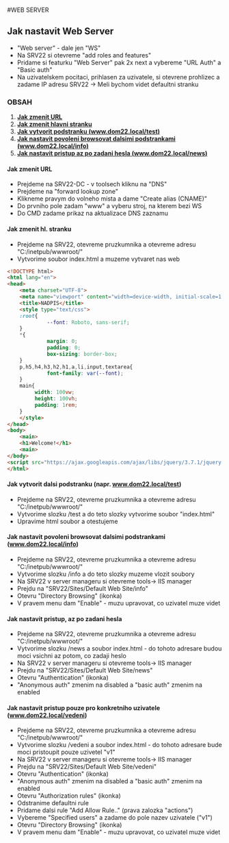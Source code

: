 #WEB SERVER
## Jak nastavit Web Server
- "Web server" - dale jen "WS"
- Na SRV22 si otevreme "add roles and features"
- Pridame si featurku "Web Server" pak 2x next a vybereme "URL Auth" a "Basic auth"
- Na uzivatelskem pocitaci, prihlasen za uzivatele, si otevrene prohlizec a zadame IP adresu SRV22 -> Meli bychom videt defaultni stranku

### OBSAH
1. **[Jak zmenit URL](https://github.com/k4p1cz/spse-zapisy/blob/main/POS/Cviceni/ws.md#jak-zmenit-url)**
2. **[Jak zmenit hlavni stranku](https://github.com/k4p1cz/spse-zapisy/blob/main/POS/Cviceni/ws.md#jak-zmenit-hl-stranku)**
3. **[Jak vytvorit podstranku (www.dom22.local/test)](https://github.com/k4p1cz/spse-zapisy/blob/main/POS/Cviceni/ws.md#jak-vytvorit-dalsi-podstranku-napr-wwwdom22localtest)**
4. **[Jak nastavit povoleni browsovat dalsimi podstrankami (www.dom22.local/info)](https://github.com/k4p1cz/spse-zapisy/blob/main/POS/Cviceni/ws.md#jak-nastavit-povoleni-browsovat-dalsimi-podstrankami-wwwdom22localinfo)**
5. **[Jak nastavit pristup az po zadani hesla (www.dom22.local/news)](https://github.com/k4p1cz/spse-zapisy/blob/main/POS/Cviceni/ws.md#jak-nastavit-pristup-az-po-zadani-hesla)**


#### Jak zmenit URL
- Prejdeme na SRV22-DC - v toolsech kliknu na "DNS"
- Prejdeme na "forward lookup zone"
- Klikneme pravym do volneho mista a dame "Create alias (CNAME)"
- Do prvniho pole zadam "www" a vyberu stroj, na kterem bezi WS
- Do CMD zadame prikaz na aktualizace DNS zaznamu

#### Jak zmenit hl. stranku
- Prejdeme na SRV22, otevreme pruzkumnika a otevreme adresu "C:/inetpub/wwwroot/"
- Vytvorime soubor index.html a muzeme vytvaret nas web
```html
<!DOCTYPE html>
<html lang="en">
<head>
    <meta charset="UTF-8">
    <meta name="viewport" content="width=device-width, initial-scale=1.0">
    <title>NADPIS</title>
    <style type="text/css">
	:root{
             --font: Roboto, sans-serif;
	}
	*{
    	     margin: 0;
    	     padding: 0;
    	     box-sizing: border-box;
	}
	p,h5,h4,h3,h2,h1,a,li,input,textarea{
    	     font-family: var(--font);
	}
	main{
	     width: 100vw;
	     height: 100vh;
	     padding: 1rem;
	}
    </style>
</head>
<body>
    <main>
	<h1>Welcome!</h1>
    <main>
</body>
<script src="https://ajax.googleapis.com/ajax/libs/jquery/3.7.1/jquery.min.js"></script>
</html>
```

#### Jak vytvorit dalsi podstranku (napr. www.dom22.local/test)
- Prejdeme na SRV22, otevreme pruzkumnika a otevreme adresu "C:/inetpub/wwwroot/"
- Vytvorime slozku /test a do teto slozky vytvorime soubor "index.html"
- Upravime html soubor a otestujeme

#### Jak nastavit povoleni browsovat dalsimi podstrankami (www.dom22.local/info)
- Prejdeme na SRV22, otevreme pruzkumnika a otevreme adresu "C:/inetpub/wwwroot/"
- Vytvorime slozku /info a do teto slozky muzeme vlozit soubory
- Na SRV22 v server manageru si otevreme tools-> IIS manager
- Prejdu na "SRV22/Sites/Default Web Site/info"
- Otevru "Directory Browsing" (ikonka)
- V pravem menu dam "Enable" - muzu upravovat, co uzivatel muze videt

#### Jak nastavit pristup, az po zadani hesla
- Prejdeme na SRV22, otevreme pruzkumnika a otevreme adresu "C:/inetpub/wwwroot/"
- Vytvorime slozku /news a soubor index.html - do tohoto adresare budou moci vsichni az potom, co zadaji heslo
- Na SRV22 v server manageru si otevreme tools-> IIS manager
- Prejdu na "SRV22/Sites/Default Web Site/news"
- Otevru "Authentication" (ikonka)
- "Anonymous auth" zmenim na disabled a "basic auth" zmenim na enabled

#### Jak nastavit pristup pouze pro konkretniho uzivatele (www.dom22.local/vedeni)
- Prejdeme na SRV22, otevreme pruzkumnika a otevreme adresu "C:/inetpub/wwwroot/"
- Vytvorime slozku /vedeni a soubor index.html - do tohoto adresare bude moci pristoupit pouze uzivetel "v1"
- Na SRV22 v server manageru si otevreme tools-> IIS manager
- Prejdu na "SRV22/Sites/Default Web Site/vedeni"
- Otevru "Authentication" (ikonka)
- "Anonymous auth" zmenim na disabled a "basic auth" zmenim na enabled
- Otevru "Authorization rules" (ikonka)
- Odstranime defaultni rule
- Pridame dalsi rule "Add Allow Rule.." (prava zalozka "actions")
- Vybereme "Specified users" a zadame do pole nazev uzivatele ("v1")
- Otevru "Directory Browsing" (ikonka)
- V pravem menu dam "Enable" - muzu upravovat, co uzivatel muze videt

#### 